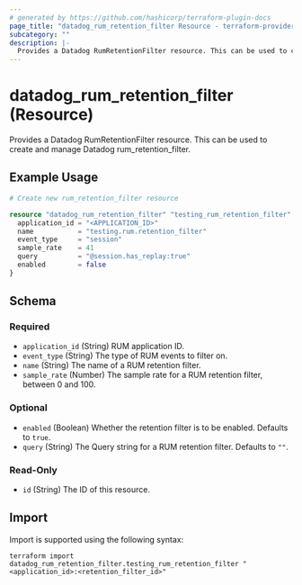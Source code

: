 ```yaml
---
# generated by https://github.com/hashicorp/terraform-plugin-docs
page_title: "datadog_rum_retention_filter Resource - terraform-provider-datadog"
subcategory: ""
description: |-
  Provides a Datadog RumRetentionFilter resource. This can be used to create and manage Datadog rum_retention_filter.
---
```


# datadog_rum_retention_filter (Resource)

Provides a Datadog RumRetentionFilter resource. This can be used to create and manage Datadog rum_retention_filter.

## Example Usage

```terraform
# Create new rum_retention_filter resource

resource "datadog_rum_retention_filter" "testing_rum_retention_filter" {
  application_id = "<APPLICATION_ID>"
  name           = "testing.rum.retention_filter"
  event_type     = "session"
  sample_rate    = 41
  query          = "@session.has_replay:true"
  enabled        = false
}
```

<!-- schema generated by tfplugindocs -->
## Schema

### Required

- `application_id` (String) RUM application ID.
- `event_type` (String) The type of RUM events to filter on.
- `name` (String) The name of a RUM retention filter.
- `sample_rate` (Number) The sample rate for a RUM retention filter, between 0 and 100.

### Optional

- `enabled` (Boolean) Whether the retention filter is to be enabled. Defaults to `true`.
- `query` (String) The Query string for a RUM retention filter. Defaults to `""`.

### Read-Only

- `id` (String) The ID of this resource.

## Import

Import is supported using the following syntax:

```shell
terraform import datadog_rum_retention_filter.testing_rum_retention_filter "<application_id>:<retention_filter_id>"
```

